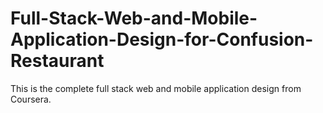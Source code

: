 # Full-Stack-Web-and-Mobile-Application-Design-for-Confusion-Restaurant
This is the complete full stack web and mobile application design from Coursera.
